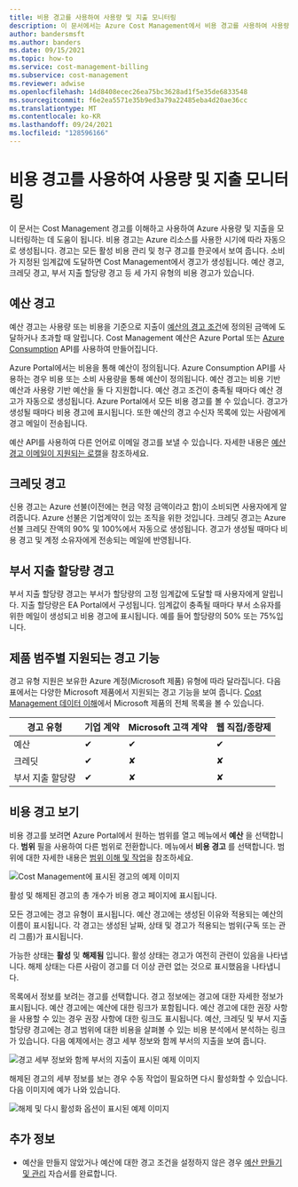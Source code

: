 ```yaml
---
title: 비용 경고를 사용하여 사용량 및 지출 모니터링
description: 이 문서에서는 Azure Cost Management에서 비용 경고를 사용하여 사용량 및 지출을 모니터링하는 방법을 설명합니다.
author: bandersmsft
ms.author: banders
ms.date: 09/15/2021
ms.topic: how-to
ms.service: cost-management-billing
ms.subservice: cost-management
ms.reviewer: adwise
ms.openlocfilehash: 14d8408ecec26ea75bc3628ad1f5e35de6833548
ms.sourcegitcommit: f6e2ea5571e35b9ed3a79a22485eba4d20ae36cc
ms.translationtype: MT
ms.contentlocale: ko-KR
ms.lasthandoff: 09/24/2021
ms.locfileid: "128596166"
---
```

# <a name="use-cost-alerts-to-monitor-usage-and-spending"></a>비용 경고를 사용하여 사용량 및 지출 모니터링

이 문서는 Cost Management 경고를 이해하고 사용하여 Azure 사용량 및 지출을 모니터링하는 데 도움이 됩니다. 비용 경고는 Azure 리소스를 사용한 시기에 따라 자동으로 생성됩니다. 경고는 모든 활성 비용 관리 및 청구 경고를 한곳에서 보여 줍니다. 소비가 지정된 임계값에 도달하면 Cost Management에서 경고가 생성됩니다. 예산 경고, 크레딧 경고, 부서 지출 할당량 경고 등 세 가지 유형의 비용 경고가 있습니다.

## <a name="budget-alerts"></a>예산 경고

예산 경고는 사용량 또는 비용을 기준으로 지출이 [예산의 경고 조건](tutorial-acm-create-budgets.md)에 정의된 금액에 도달하거나 초과할 때 알립니다. Cost Management 예산은 Azure Portal 또는 [Azure Consumption](/rest/api/consumption) API를 사용하여 만들어집니다.

Azure Portal에서는 비용을 통해 예산이 정의됩니다. Azure Consumption API를 사용하는 경우 비용 또는 소비 사용량을 통해 예산이 정의됩니다. 예산 경고는 비용 기반 예산과 사용량 기반 예산을 둘 다 지원합니다. 예산 경고 조건이 충족될 때마다 예산 경고가 자동으로 생성됩니다. Azure Portal에서 모든 비용 경고를 볼 수 있습니다. 경고가 생성될 때마다 비용 경고에 표시됩니다. 또한 예산의 경고 수신자 목록에 있는 사람에게 경고 메일이 전송됩니다.

예산 API를 사용하여 다른 언어로 이메일 경고를 보낼 수 있습니다. 자세한 내용은 [예산 경고 이메일이 지원되는 로캘](manage-automation.md#supported-locales-for-budget-alert-emails)을 참조하세요.

## <a name="credit-alerts"></a>크레딧 경고

신용 경고는 Azure 선불(이전에는 현금 약정 금액이라고 함)이 소비되면 사용자에게 알려줍니다. Azure 선불은 기업계약이 있는 조직을 위한 것입니다. 크레딧 경고는 Azure 선불 크레딧 잔액의 90% 및 100%에서 자동으로 생성됩니다. 경고가 생성될 때마다 비용 경고 및 계정 소유자에게 전송되는 메일에 반영됩니다.

## <a name="department-spending-quota-alerts"></a>부서 지출 할당량 경고

부서 지출 할당량 경고는 부서가 할당량의 고정 임계값에 도달할 때 사용자에게 알립니다. 지출 할당량은 EA Portal에서 구성됩니다. 임계값이 충족될 때마다 부서 소유자를 위한 메일이 생성되고 비용 경고에 표시됩니다. 예를 들어 할당량의 50% 또는 75%입니다.

## <a name="supported-alert-features-by-offer-categories"></a>제품 범주별 지원되는 경고 기능

경고 유형 지원은 보유한 Azure 계정(Microsoft 제품) 유형에 따라 달라집니다. 다음 표에서는 다양한 Microsoft 제품에서 지원되는 경고 기능을 보여 줍니다. [Cost Management 데이터 이해](understand-cost-mgt-data.md)에서 Microsoft 제품의 전체 목록을 볼 수 있습니다.

| 경고 유형 | 기업 계약 | Microsoft 고객 계약 | 웹 직접/종량제 |
|---|---|---|---|
| 예산 | ✔ | ✔ | ✔ |
| 크레딧 | ✔ |✘ | ✘ |
| 부서 지출 할당량 | ✔ | ✘ | ✘ |



## <a name="view-cost-alerts"></a>비용 경고 보기

비용 경고를 보려면 Azure Portal에서 원하는 범위를 열고 메뉴에서 **예산** 을 선택합니다. **범위** 필을 사용하여 다른 범위로 전환합니다. 메뉴에서 **비용 경고** 를 선택합니다. 범위에 대한 자세한 내용은 [범위 이해 및 작업](understand-work-scopes.md)을 참조하세요.

![Cost Management에 표시된 경고의 예제 이미지](./media/cost-mgt-alerts-monitor-usage-spending/budget-alerts-fullscreen.png)

활성 및 해제된 경고의 총 개수가 비용 경고 페이지에 표시됩니다.

모든 경고에는 경고 유형이 표시됩니다. 예산 경고에는 생성된 이유와 적용되는 예산의 이름이 표시됩니다. 각 경고는 생성된 날짜, 상태 및 경고가 적용되는 범위(구독 또는 관리 그룹)가 표시됩니다.

가능한 상태는 **활성** 및 **해제됨** 입니다. 활성 상태는 경고가 여전히 관련이 있음을 나타냅니다. 해제 상태는 다른 사람이 경고를 더 이상 관련 없는 것으로 표시했음을 나타냅니다.

목록에서 정보를 보려는 경고를 선택합니다. 경고 정보에는 경고에 대한 자세한 정보가 표시됩니다. 예산 경고에는 예산에 대한 링크가 포함됩니다. 예산 경고에 대한 권장 사항을 사용할 수 있는 경우 권장 사항에 대한 링크도 표시됩니다. 예산, 크레딧 및 부서 지출 할당량 경고에는 경고 범위에 대한 비용을 살펴볼 수 있는 비용 분석에서 분석하는 링크가 있습니다. 다음 예제에서는 경고 세부 정보와 함께 부서의 지출을 보여 줍니다.

![경고 세부 정보와 함께 부서의 지출이 표시된 예제 이미지](./media/cost-mgt-alerts-monitor-usage-spending/dept-spending-selected-with-credits.png)

해제된 경고의 세부 정보를 보는 경우 수동 작업이 필요하면 다시 활성화할 수 있습니다. 다음 이미지에 예가 나와 있습니다.

![해제 및 다시 활성화 옵션이 표시된 예제 이미지](./media/cost-mgt-alerts-monitor-usage-spending/Dismiss-reactivate-options.png)

## <a name="see-also"></a>추가 정보

- 예산을 만들지 않았거나 예산에 대한 경고 조건을 설정하지 않은 경우 [예산 만들기 및 관리](tutorial-acm-create-budgets.md) 자습서를 완료합니다.